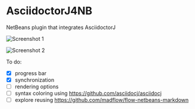 # AsciidoctorJ4NB

NetBeans plugin that integrates AsciidoctorJ

![Screenshot 1](https://blogs.oracle.com/geertjan/resource/asciidoctor-j-1.png)

![Screenshot 2](https://blogs.oracle.com/geertjan/resource/asciidoctor-j-3.png)

To do:

- [X] progress bar
- [X] synchronization
- [ ] rendering options
- [ ] syntax coloring using https://github.com/asciidocj/asciidocj
- [ ] explore reusing https://github.com/madflow/flow-netbeans-markdown
